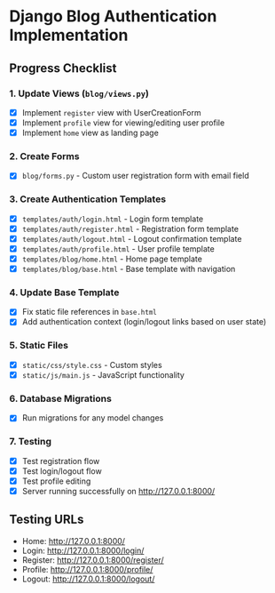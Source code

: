 # Django Blog Authentication Implementation

## Progress Checklist

### 1. Update Views (`blog/views.py`)
- [x] Implement `register` view with UserCreationForm
- [x] Implement `profile` view for viewing/editing user profile
- [x] Implement `home` view as landing page

### 2. Create Forms
- [x] `blog/forms.py` - Custom user registration form with email field

### 3. Create Authentication Templates
- [x] `templates/auth/login.html` - Login form template
- [x] `templates/auth/register.html` - Registration form template
- [x] `templates/auth/logout.html` - Logout confirmation template
- [x] `templates/auth/profile.html` - User profile template
- [x] `templates/blog/home.html` - Home page template
- [x] `templates/blog/base.html` - Base template with navigation

### 4. Update Base Template
- [x] Fix static file references in `base.html`
- [x] Add authentication context (login/logout links based on user state)

### 5. Static Files
- [x] `static/css/style.css` - Custom styles
- [x] `static/js/main.js` - JavaScript functionality

### 6. Database Migrations
- [x] Run migrations for any model changes

### 7. Testing
- [x] Test registration flow
- [x] Test login/logout flow
- [x] Test profile editing
- [x] Server running successfully on http://127.0.0.1:8000/

## Testing URLs
- Home: http://127.0.0.1:8000/
- Login: http://127.0.0.1:8000/login/
- Register: http://127.0.0.1:8000/register/
- Profile: http://127.0.0.1:8000/profile/
- Logout: http://127.0.0.1:8000/logout/
